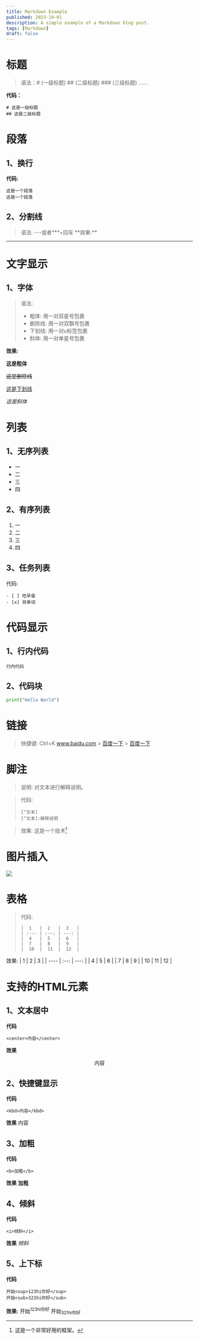 ```yaml
---
title: Markdown Example
published: 2023-10-01
description: A simple example of a Markdown blog post.
tags: [Markdown]
draft: false
---
```


# 标题

> 语法：# (一级标题) ## (二级标题) ### (三级标题) ......

**代码：**

```text
# 这是一级标题
## 这是二级标题
```

# 段落

## 1、换行

**代码:**

```text
这是一个段落
这是一个段落
```

## 2、分割线

> 语法: ---或者**\*+回车
> **效果:\*\*

---

# 文字显示

## 1、字体

> 语法:
>
> - 粗体: 用一对双星号包裹
> - 删除线: 用一对双飘号包裹
> - 下划线: 用一对u标签包裹
> - 斜体: 用一对单星号包裹

**效果:**

**这是粗体**

~~这是删除线~~

<u>这是下划线</u>

_这是斜体_

# 列表

## 1、无序列表

- 一
- 二
- 三
- 四

## 2、有序列表

1. 一
2. 二
3. 三
4. 四

## 3、任务列表

代码:

```text
- [ ] 吃早餐
- [x] 背单词
```

# 代码显示

## 1、行内代码

`行内代码`

## 2、代码块

```python
print("Hello World")
```

# 链接

> 快捷键: Ctrl+K
> www.baidu.com > [百度一下](https://www.baidu.com) > [百度一下](https://www.baidu.com "https://www.baidu.com")

# 脚注

> 说明: 对文本进行解释说明。

> 代码:
>
> ```text
> [^文本]
> [^文本]:解释说明
> ```

> 效果:
> 这是一个技术[^①]
>
> [^①]: 这是一个非常好用的框架。

# 图片插入

![](https://cdn.jsdelivr.net/gh/lordhamster66/imgs/img/2024/06/07/20240607103633.jpeg)

# 表格

> 代码:
>
> ```text
> |  1   |  2   |  3   |
> | :--- | :--: | ---: |
> |  4   |  5   |  6   |
> |  7   |  8   |  9   |
> |  10  |  11  |  12  |
> ```

效果:
| 1 | 2 | 3 |
| ---- | :--: | ---: |
| 4 | 5 | 6 |
| 7 | 8 | 9 |
| 10 | 11 | 12 |

# 支持的HTML元素

## 1、文本居中

**代码**

```text
<center>内容</center>
```

**效果**

<center>内容</center>

## 2、快捷键显示

**代码**

```text
<kbd>内容</kbd>
```

**效果**
<kbd>内容</kbd>

## 3、加粗

**代码**

```text
<b>加粗</b>
```

**效果**
<b>加粗</b>

## 4、倾斜

**代码**

```text
<i>倾斜</i>
```

**效果**
<i>倾斜</i>

## 5、上下标

**代码**

```text
开始<sup>123hi你好</sup>
开始<sub>321hi你好</sub>
```

**效果:**
开始<sup>123hi你好</sup>
开始<sub>321hi你好</sub>
